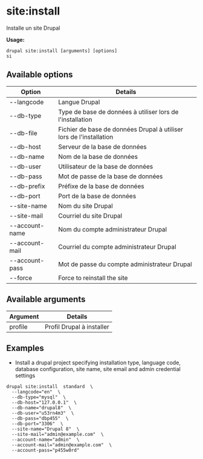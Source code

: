 # site:install
Installe un site Drupal

**Usage:**
```
drupal site:install [arguments] [options]
si
```

## Available options
Option | Details
-------|-------------
--langcode | Langue Drupal
--db-type | Type de base de données à utiliser lors de l'installation
--db-file | Fichier de base de données Drupal à utiliser lors de l'installation
--db-host | Serveur de la base de données
--db-name | Nom de la base de données
--db-user | Utilisateur de la base de données
--db-pass | Mot de passe de la base de données
--db-prefix | Préfixe de la base de données
--db-port | Port de la base de données
--site-name | Nom du site Drupal
--site-mail | Courriel du site Drupal
--account-name | Nom du compte administrateur Drupal
--account-mail | Courriel du compte administrateur Drupal
--account-pass | Mot de passe du compte administrateur Drupal
--force | Force to reinstall the site

## Available arguments
Argument | Details
---------|-------------
profile | Profil Drupal à installer

## Examples
* Install a drupal project specifying installation type, language code, database configuration, site name, site email and admin credential settings
```
drupal site:install  standard  \
  --langcode="en"  \
  --db-type="mysql"  \
  --db-host="127.0.0.1"  \
  --db-name="drupal8"  \
  --db-user="u53rn4m3"  \
  --db-pass="dbp455"  \
  --db-port="3306"  \
  --site-name="Drupal 8"  \
  --site-mail="admin@example.com"  \
  --account-name="admin"  \
  --account-mail="admin@example.com"  \
  --account-pass="p455w0rd"
```
